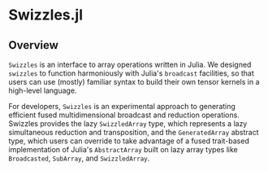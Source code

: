 # Swizzles.jl

## Overview

`Swizzles` is an interface to array operations written in Julia. We
designed `swizzles` to function harmoniously with Julia's `broadcast` facilities, so that users can use (mostly) familiar syntax to build their own tensor kernels in a high-level language.

For developers, `Swizzles` is an experimental approach to generating efficient fused multidimensional broadcast and reduction operations. Swizzles provides the lazy `SwizzledArray` type, which represents a lazy simultaneous reduction and transposition, and the `GeneratedArray` abstract type, which users can override to take advantage of a fused trait-based implementation of Julia's `AbstractArray` built on lazy array types like `Broadcasted`, `SubArray`, and `SwizzledArray`.
